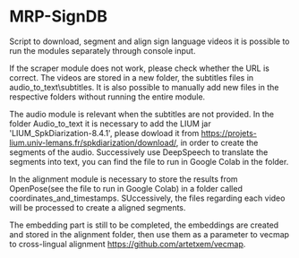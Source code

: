 # MRP-SignDB
Script to download, segment and align sign language videos
it is possible to run the modules separately through console input.

If the scraper module does not work, please check whether the URL is correct. The videos are stored in a new folder, the subtitles files in audio_to_text\subtitles. It is also possible to manually add new files in the respective folders without running the entire module.

The audio module is relevant when the subtitles are not provided.
In the folder Audio_to_text it is necessary to add the LIUM jar 'LIUM_SpkDiarization-8.4.1', please dowload it from https://projets-lium.univ-lemans.fr/spkdiarization/download/, in order to create the segments of the audio. Successively use DeepSpeech to translate the segments into text, you can find the file to run in Google Colab in the folder.

In the alignment module is necessary to store the results from OpenPose(see the file to run in Google Colab) in a folder called coordinates_and_timestamps. SUccessively, the files regarding each video will be processed to create a aligned segments.

The embedding part is still to be completed, the embeddings are created and stored in the alignment folder, then use them as a parameter to vecmap to cross-lingual alignment https://github.com/artetxem/vecmap.
 
